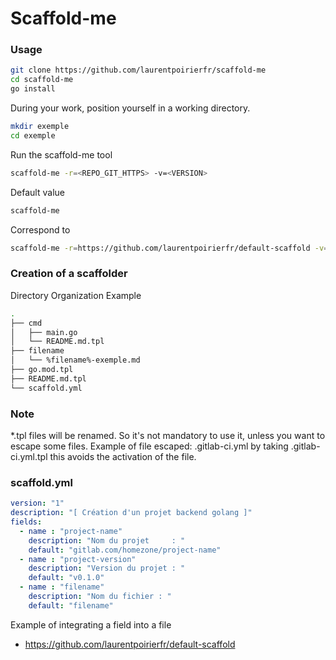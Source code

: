 # Scaffold-me

### Usage

```bash
git clone https://github.com/laurentpoirierfr/scaffold-me
cd scaffold-me
go install
```

During your work, position yourself in a working directory.

```bash
mkdir exemple
cd exemple
```
Run the scaffold-me tool

```bash
scaffold-me -r=<REPO_GIT_HTTPS> -v=<VERSION>
```

Default value

```bash
scaffold-me 
```
Correspond to

```bash
scaffold-me -r=https://github.com/laurentpoirierfr/default-scaffold -v=main
```


### Creation of a scaffolder

Directory Organization Example

```bash
.
├── cmd
│   ├── main.go
│   └── README.md.tpl
├── filename
│   └── %filename%-exemple.md
├── go.mod.tpl
├── README.md.tpl
└── scaffold.yml
```

### Note 

*.tpl files will be renamed. So it's not mandatory to use it, unless you want to escape some files. Example of file escaped: .gitlab-ci.yml by taking .gitlab-ci.yml.tpl this avoids the activation of the file.


### scaffold.yml 

```yaml
version: "1"
description: "[ Création d'un projet backend golang ]"
fields:
  - name : "project-name"
    description: "Nom du projet     : "
    default: "gitlab.com/homezone/project-name"
  - name : "project-version"
    description: "Version du projet : "
    default: "v0.1.0"
  - name : "filename"
    description: "Nom du fichier : "
    default: "filename"
```

Example of integrating a field into a file

* https://github.com/laurentpoirierfr/default-scaffold




